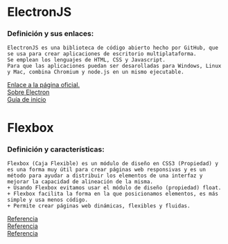 # ElectronJS
### Definición y sus enlaces:
```
ElectronJS es una biblioteca de código abierto hecho por GitHub, que se usa para crear aplicaciones de escritorio multiplataforma.    
Se emplean los lenguajes de HTML, CSS y Javascript.  
Para que las aplicaciones puedan ser desarolladas para Windows, Linux y Mac, combina Chromium y node.js en un mismo ejecutable.
```
[Enlace a la página oficial.](https://electronjs.org/)  
[Sobre Electron](https://electronjs.org/docs/tutorial/about)  
[Guía de inicio](https://electronjs.org/docs/tutorial/quick-start)

# Flexbox
### Definición y características:
```
Flexbox (Caja Flexible) es un módulo de diseño en CSS3 (Propiedad) y es una forma muy útil para crear páginas web responsivas y es un método para ayudar a distribuir los elementos de una interfaz y mejorar la capacidad de alineación de la misma.  
+ Usando Flexbox evitamos usar el módulo de diseño (propiedad) float.  
+ Flexbox facilita la forma en la que posicionamos elementos, es más simple y usa menos código.  
+ Permite crear páginas web dinámicas, flexibles y fluidas.
```
[Referencia](https://filisantillan.com/el-gran-poder-de-css3-flexbox/)  
[Referencia](https://developer.mozilla.org/es/docs/Web/CSS/CSS_Flexible_Box_Layout/Conceptos_Basicos_de_Flexbox)  
[Referencia](https://www.emenia.es/flexbox-la-caja-flexible-css3/)
